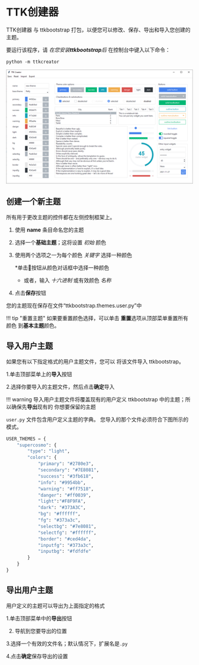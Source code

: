 # TTK创建器

TTK创建器 与 ttkbootstrap 打包，以便您可以修改、保存、导出和导入您创建的主题。

要运行该程序，请 _在您安装**ttkbootstrap**后_ 在控制台中键入以下命令：

```shell
python -m ttkcreator
```

![TTK创建器](../assets/ttkcreator/creator.png)

## 创建一个新主题

所有用于更改主题的控件都在左侧控制框架上。

1. 使用 **name** 条目命名您的主题

2. 选择一个**基础主题**；这将设置 _初始_ 颜色

3. 使用两个选项之一为每个颜色 _关键字_ 选择一种颜色
    
    *单击🎨按钮从颜色对话框中选择一种颜色
    * 或者，输入 _十六进制_ 或有效颜色 _名称_

4. 点击**保存**按钮

您的主题现在保存在文件“ttkbootstrap.themes.user.py”中

!!! tip "重置主题"
    如果要重置颜色选择，可以单击
    **重置**选项从顶部菜单重置所有颜色
    到**基本主题**颜色。

## 导入用户主题

如果您有以下指定格式的用户主题文件，您可以
将该文件导入 ttkbootstrap。

1.单击顶部菜单上的**导入**按钮

2.选择你要导入的主题文件，然后点击**确定**导入

!!! warning
    导入用户主题文件将覆盖现有的用户定义
    ttkbootstrap 中的主题；所以确保先**导出**现有的
    你想要保留的主题

`user.py` 文件包含用户定义主题的字典。
您导入的那个文件必须符合下图所示的模式。

```python
USER_THEMES = {
    "supercosmo": {
        "type": "light",
        "colors": {
            "primary": "#2780e3",
            "secondary": "#7E8081",
            "success": "#3fb618",
            "info": "#9954bb",
            "warning": "#ff7518",
            "danger": "#ff0039",
            "light":"#F8F9FA",
            "dark": "#373A3C",
            "bg": "#ffffff",
            "fg": "#373a3c",
            "selectbg": "#7e8081",
            "selectfg": "#ffffff",
            "border": "#ced4da",
            "inputfg": "#373a3c",
            "inputbg": "#fdfdfe"
        }
    }
}
```

## 导出用户主题

用户定义的主题可以导出为上面指定的格式

1.单击顶部菜单中的**导出**按钮

2. 导航到您要导出的位置

3.选择一个有效的文件名；默认情况下，扩展名是`.py`

4.点击**确定**保存导出的设置